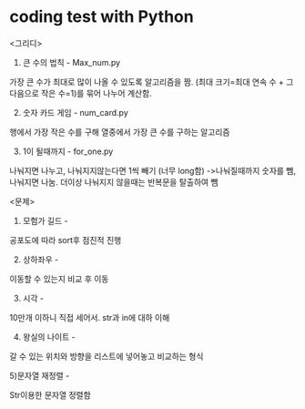 # coding test with Python


<그리디>

1) 큰 수의 법칙 - Max_num.py

가장 큰 수가 최대로 많이 나올 수 있도록 알고리즘을 짬. (최대 크기=최대 연속 수 + 그 다음으로 작은 수=1)를 묶어 나누어 계산함.


2) 숫자 카드 게임 - num_card.py

행에서 가장 작은 수를 구해 열중에서 가장 큰 수를 구하는 알고리즘


3) 1이 될때까지 - for_one.py

나눠지면 나누고, 나눠지지않는다면 1씩 빼기
(너무 long함)
->나눠질때까지 숫자를 뺌, 나눠지면 나눔. 더이상 나눠지지 않을때는 반복문을 탈출하여 뺌


<문제>

1) 모험가 길드 - 

공포도에 따라 sort후 점진적 진행


2) 상하좌우 - 

이동할 수 있는지 비교 후 이동


3) 시각 - 

10만개 이하니 직접 세어서. str과 in에 대하 이해


4) 왕실의 나이트 - 

갈 수 있는 위치와 방향을 리스트에 넣어놓고 비교하는 형식


5)문자열 재정렬 - 

Str이용한 문자열 정렬함
